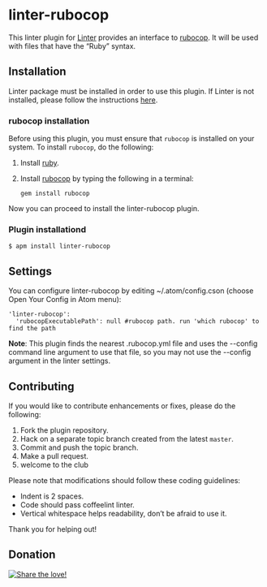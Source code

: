 linter-rubocop
=========================

This linter plugin for [Linter](https://github.com/AtomLinter/Linter) provides an interface to [rubocop](https://github.com/bbatsov/rubocop). It will be used with files that have the “Ruby” syntax.

## Installation
Linter package must be installed in order to use this plugin. If Linter is not installed, please follow the instructions [here](https://github.com/AtomLinter/Linter).

### rubocop installation
Before using this plugin, you must ensure that `rubocop` is installed on your system. To install `rubocop`, do the following:

1. Install [ruby](https://www.ruby-lang.org/).

2. Install [rubocop](https://github.com/bbatsov/rubocop) by typing the following in a terminal:
   ```
   gem install rubocop
   ```

Now you can proceed to install the linter-rubocop plugin.

### Plugin installationd
```
$ apm install linter-rubocop
```

## Settings
You can configure linter-rubocop by editing ~/.atom/config.cson (choose Open Your Config in Atom menu):
```
'linter-rubocop':
  'rubocopExecutablePath': null #rubocop path. run 'which rubocop' to find the path
```
**Note**: This plugin finds the nearest .rubocop.yml file and uses the --config command line argument to use that file, so you may not use the --config argument in the linter settings.

## Contributing
If you would like to contribute enhancements or fixes, please do the following:

1. Fork the plugin repository.
1. Hack on a separate topic branch created from the latest `master`.
1. Commit and push the topic branch.
1. Make a pull request.
1. welcome to the club

Please note that modifications should follow these coding guidelines:

- Indent is 2 spaces.
- Code should pass coffeelint linter.
- Vertical whitespace helps readability, don’t be afraid to use it.

Thank you for helping out!

## Donation
[![Share the love!](https://chewbacco-stuff.s3.amazonaws.com/donate.png)](https://www.paypal.com/cgi-bin/webscr?cmd=_s-xclick&hosted_button_id=KXUYS4ARNHCN8)
